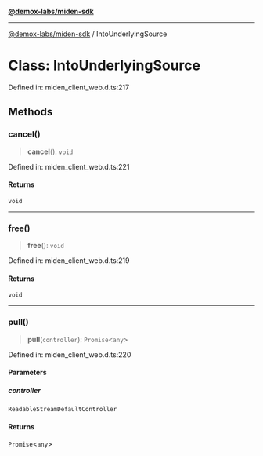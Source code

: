 [**@demox-labs/miden-sdk**](../README.md)

***

[@demox-labs/miden-sdk](../README.md) / IntoUnderlyingSource

# Class: IntoUnderlyingSource

Defined in: miden\_client\_web.d.ts:217

## Methods

### cancel()

> **cancel**(): `void`

Defined in: miden\_client\_web.d.ts:221

#### Returns

`void`

***

### free()

> **free**(): `void`

Defined in: miden\_client\_web.d.ts:219

#### Returns

`void`

***

### pull()

> **pull**(`controller`): `Promise`\<`any`\>

Defined in: miden\_client\_web.d.ts:220

#### Parameters

##### controller

`ReadableStreamDefaultController`

#### Returns

`Promise`\<`any`\>

